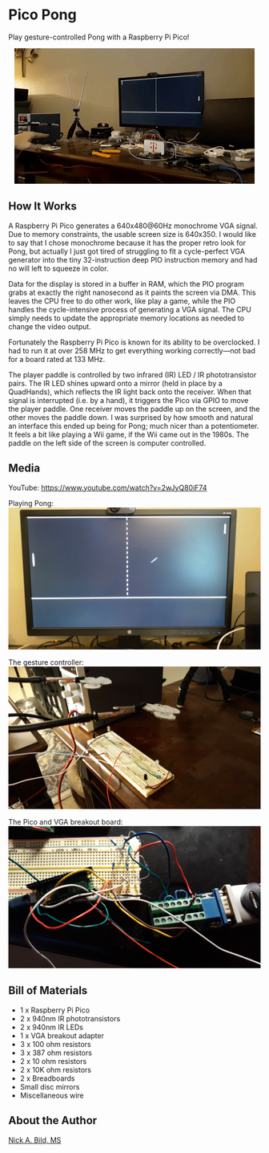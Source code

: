 # Pico Pong

Play gesture-controlled Pong with a Raspberry Pi Pico!

<p align="center">
<img src="https://raw.githubusercontent.com/nickbild/pico_pong/main/media/pico_pong.gif">
</p>

## How It Works

A Raspberry Pi Pico generates a 640x480@60Hz monochrome VGA signal.  Due to memory constraints, the usable screen size is 640x350.  I would like to say that I chose monochrome because it has the proper retro look for Pong, but actually I just got tired of struggling to fit a cycle-perfect VGA generator into the tiny 32-instruction deep PIO instruction memory and had no will left to squeeze in color.

Data for the display is stored in a buffer in RAM, which the PIO program grabs at exactly the right nanosecond as it paints the screen via DMA.  This leaves the CPU free to do other work, like play a game, while the PIO handles the cycle-intensive process of generating a VGA signal.  The CPU simply needs to update the appropriate memory locations as needed to change the video output.

Fortunately the Raspberry Pi Pico is known for its ability to be overclocked.  I had to run it at over 258 MHz to get everything working correctly—not bad for a board rated at 133 MHz.

The player paddle is controlled by two infrared (IR) LED / IR phototransistor pairs.  The IR LED shines upward onto a mirror (held in place by a QuadHands), which reflects the IR light back onto the receiver.  When that signal is interrupted (i.e. by a hand), it triggers the Pico via GPIO to move the player paddle.  One receiver moves the paddle up on the screen, and the other moves the paddle down.  I was surprised by how smooth and natural an interface this ended up being for Pong; much nicer than a potentiometer.  It feels a bit like playing a Wii game, if the Wii came out in the 1980s.  The paddle on the left side of the screen is computer controlled.

## Media

YouTube: https://www.youtube.com/watch?v=2wJyQ80iF74

Playing Pong:
![Pong](https://raw.githubusercontent.com/nickbild/pico_pong/main/media/20210507_190239_sm.jpg)

The gesture controller:
![Controller](https://raw.githubusercontent.com/nickbild/pico_pong/main/media/20210507_190101_sm.jpg)

The Pico and VGA breakout board:
![Pico](https://raw.githubusercontent.com/nickbild/pico_pong/main/media/20210507_190134_sm.jpg)

## Bill of Materials

- 1 x Raspberry Pi Pico
- 2 x 940nm IR phototransistors
- 2 x 940nm IR LEDs
- 1 x VGA breakout adapter
- 3 x 100 ohm resistors
- 3 x 387 ohm resistors
- 2 x 10 ohm resistors
- 2 x 10K ohm resistors
- 2 x Breadboards
- Small disc mirrors
- Miscellaneous wire

## About the Author

[Nick A. Bild, MS](https://nickbild79.firebaseapp.com/#!/)
